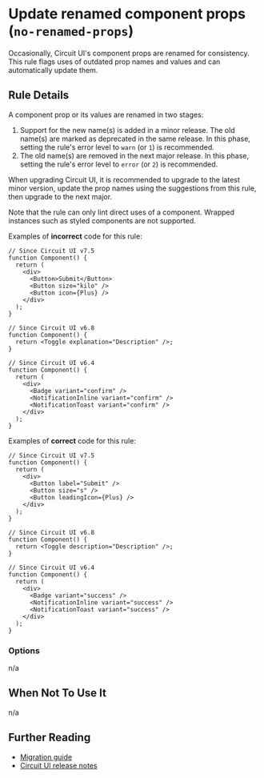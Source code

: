 # Update renamed component props (`no-renamed-props`)

Occasionally, Circuit UI's component props are renamed for consistency. This rule flags uses of outdated prop names and values and can automatically update them.

## Rule Details

A component prop or its values are renamed in two stages:

1. Support for the new name(s) is added in a minor release. The old name(s) are marked as deprecated in the same release. In this phase, setting the rule's error level to `warn` (or `1`) is recommended.
2. The old name(s) are removed in the next major release. In this phase, setting the rule's error level to `error` (or `2`) is recommended.

When upgrading Circuit UI, it is recommended to upgrade to the latest minor version, update the prop names using the suggestions from this rule, then upgrade to the next major.

Note that the rule can only lint direct uses of a component. Wrapped instances such as styled components are not supported.

Examples of **incorrect** code for this rule:

```tsx
// Since Circuit UI v7.5
function Component() {
  return (
    <div>
      <Button>Submit</Button>
      <Button size="kilo" />
      <Button icon={Plus} />
    </div>
  );
}

// Since Circuit UI v6.8
function Component() {
  return <Toggle explanation="Description" />;
}

// Since Circuit UI v6.4
function Component() {
  return (
    <div>
      <Badge variant="confirm" />
      <NotificationInline variant="confirm" />
      <NotificationToast variant="confirm" />
    </div>
  );
}
```

Examples of **correct** code for this rule:

```tsx
// Since Circuit UI v7.5
function Component() {
  return (
    <div>
      <Button label="Submit" />
      <Button size="s" />
      <Button leadingIcon={Plus} />
    </div>
  );
}

// Since Circuit UI v6.8
function Component() {
  return <Toggle description="Description" />;
}

// Since Circuit UI v6.4
function Component() {
  return (
    <div>
      <Badge variant="success" />
      <NotificationInline variant="success" />
      <NotificationToast variant="success" />
    </div>
  );
}
```

### Options

n/a

## When Not To Use It

n/a

## Further Reading

- [Migration guide](https://github.com/sumup-oss/circuit-ui/blob/main/MIGRATION.md)
- [Circuit UI release notes](https://github.com/sumup-oss/circuit-ui/blob/main/packages/circuit-ui/CHANGELOG.md)
